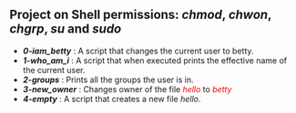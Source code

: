 ## Project on Shell permissions: *chmod*, *chwon*, *chgrp*, *su* and *sudo*

- ***0-iam_betty*** : A script that changes the current user to betty.
- ***1-who_am_i*** : A script that when executed prints the effective name of the current user.
- ***2-groups*** : Prints all the groups the user is in.
- ***3-new_owner*** : Changes owner of the file <span style="color: red;">*hello*</span> to <span style="color: red;">*betty*</span>
- ***4-empty*** : A script that creates a new file *hello*.
